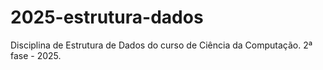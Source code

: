 # 2025-estrutura-dados
Disciplina de Estrutura de Dados do curso de Ciência da Computação. 2ª fase - 2025.
